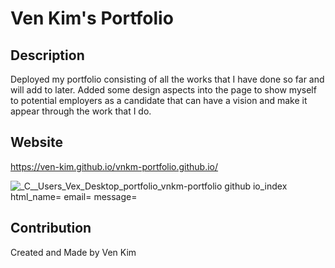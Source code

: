 # Ven Kim's Portfolio

## Description
Deployed my portfolio consisting of all the works that I have done so far and will add to later. Added some design aspects into the page to show myself to potential employers as a candidate that can have a vision and make it appear through the work that I do.

## Website
https://ven-kim.github.io/vnkm-portfolio.github.io/

![_C__Users_Vex_Desktop_portfolio_vnkm-portfolio github io_index html_name= email= message=](https://user-images.githubusercontent.com/85568921/124367681-9796a680-dc27-11eb-8b31-2d45357bcdc4.png)

## Contribution
Created and Made by Ven Kim
